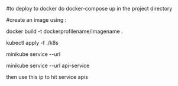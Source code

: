 #to deploy to docker
do docker-compose up in the project directory

#create an image using :

docker build -t dockerprofilename/imagename .

kubectl apply -f ./k8s

minikube service --url <service-name>

minikube service --url api-service

then use this ip to hit service apis
